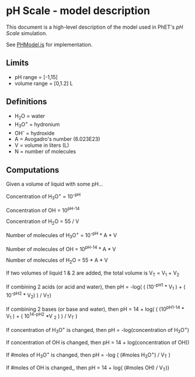 # pH Scale - model description

This document is a high-level description of the model used in PhET's _pH Scale_ simulation.

See [PHModel.js](https://github.com/phetsims/ph-scale/blob/master/js/common/model/PHModel.js) for implementation.

## Limits

* pH range = [-1,15]
* volume range = [0,1.2] L

## Definitions

* H<sub>2</sub>O = water
* H<sub>3</sub>O<sup>+</sup> = hydronium
* OH<sup>-</sup> = hydroxide
* A = Avogadro's number (6.023E23)
* V = volume in liters (L)
* N = number of molecules

## Computations

Given a volume of liquid with some pH...

Concentration of H<sub>3</sub>O<sup>+</sup> = 10<sup>-pH</sup>

Concentration of OH = 10<sup>pH-14</sup>

Concentration of H<sub>2</sub>O = 55 / V

Number of molecules of H<sub>3</sub>O<sup>+</sup> = 10<sup>-pH</sup> * A * V

Number of molecules of OH = 10<sup>pH-14</sup> * A * V

Number of molecules of H<sub>2</sub>O = 55 * A * V

If two volumes of liquid 1 & 2 are added, the total volume is V<sub>T</sub> = V<sub>1</sub> + V<sub>2</sub>

If combining 2 acids (or acid and water), then pH = -log( ( (10<sup>-pH1</sup> * V<sub>1</sub> ) + ( 10<sup>-pH2</sup> * V<sub>2</sub>) ) / V<sub>T</sub>)

If combining 2 bases (or base and water), then pH = 14 + log( ( (10<sup>pH1-14</sup> * V<sub>1</sub> ) + ( 10<sup>14-pH2</sup> *V <sub>2</sub> ) ) / V<sub>T</sub> )

If concentration of H<sub>3</sub>O<sup>+</sup> is changed, then pH = -log(concentration of H<sub>3</sub>O<sup>+</sup>)

If concentration of OH is changed, then pH = 14 + log(concentration of OH))

If #moles of H<sub>3</sub>O<sup>+</sup> is changed, then pH = -log ( (#moles H<sub>3</sub>O<sup>+</sup>) / V<sub>T</sub> )

If #moles of OH is changed,, then pH = 14 + log( (#moles OH) / V<sub>T</sub>))
